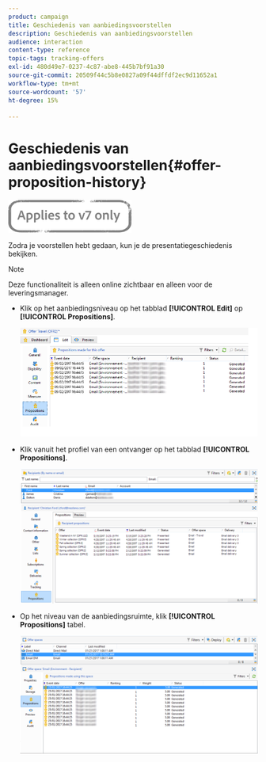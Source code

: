 ```yaml
---
product: campaign
title: Geschiedenis van aanbiedingsvoorstellen
description: Geschiedenis van aanbiedingsvoorstellen
audience: interaction
content-type: reference
topic-tags: tracking-offers
exl-id: 480d49e7-0237-4c87-abe8-445b7bf91a30
source-git-commit: 20509f44c5b8e0827a09f44dffdf2ec9d11652a1
workflow-type: tm+mt
source-wordcount: '57'
ht-degree: 15%

---
```


# Geschiedenis van aanbiedingsvoorstellen{#offer-proposition-history}

![](../../assets/v7-only.svg)

Zodra je voorstellen hebt gedaan, kun je de presentatiegeschiedenis bekijken.

>[!NOTE]
>
>Deze functionaliteit is alleen online zichtbaar en alleen voor de leveringsmanager.

* Klik op het aanbiedingsniveau op het tabblad **[!UICONTROL Edit]** op **[!UICONTROL Propositions]**.

   ![](assets/offer_followup_006.png)

* Klik vanuit het profiel van een ontvanger op het tabblad **[!UICONTROL Propositions]**.

   ![](assets/offer_followup_002.png)

* Op het niveau van de aanbiedingsruimte, klik **[!UICONTROL Propositions]** tabel.

   ![](assets/offer_space_prop_001_b.png)
